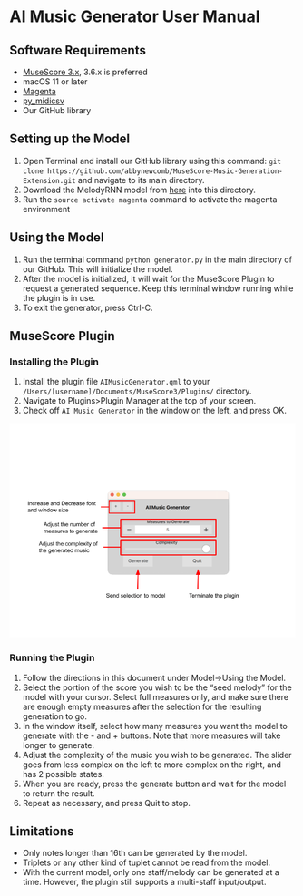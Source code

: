 # AI Music Generator User Manual

## Software Requirements
* [MuseScore 3.x](https://musescore.org/en/3.6.2), 3.6.x is preferred
* macOS 11 or later
* [Magenta](https://github.com/magenta/magenta/blob/main/README.md)
* [py_midicsv](https://pypi.org/project/py-midicsv/)
* Our GitHub library

## Setting up the Model
1. Open Terminal and install our GitHub library using this command: `git clone https://github.com/abbynewcomb/MuseScore-Music-Generation-Extension.git` and navigate to its main directory. 
2. Download the MelodyRNN model from [here](http://download.magenta.tensorflow.org/models/basic_rnn.mag) into this directory. 
3. Run the `source activate magenta` command to activate the magenta environment

## Using the Model
1. Run the terminal command `python generator.py` in the main directory of our GitHub. This will initialize the model. 
2. After the model is initialized, it will wait for the MuseScore Plugin to request a generated sequence. Keep this terminal window running while the plugin is in use.
3. To exit the generator, press Ctrl-C. 

## MuseScore Plugin

### Installing the Plugin
1. Install the plugin file `AIMusicGenerator.qml` to your `/Users/[username]/Documents/MuseScore3/Plugins/` directory.
2. Navigate to Plugins>Plugin Manager at the top of your screen.
3. Check off `AI Music Generator` in the window on the left, and press OK.

![Plugin Window](Plugin.png)

### Running the Plugin
1. Follow the directions in this document under Model→Using the Model.
2. Select the portion of the score you wish to be the “seed melody” for the model with your cursor. Select full measures only, and make sure there are enough empty measures after the selection for the resulting generation to go.
3. In the window itself, select how many measures you want the model to generate with the - and + buttons. Note that more measures will take longer to generate.
4. Adjust the complexity of the music you wish to be generated. The slider goes from less complex on the left to more complex on the right, and has 2 possible states.
5. When you are ready, press the generate button and wait for the model to return the result.
6. Repeat as necessary, and press Quit to stop.

## Limitations
* Only notes longer than 16th can be generated by the model.
* Triplets or any other kind of tuplet cannot be read from the model.
* With the current model, only one staff/melody can be generated at a time. However, the plugin still supports a multi-staff input/output.
